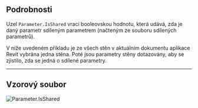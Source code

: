 ## Podrobnosti
Uzel `Parameter.IsShared` vrací booleovskou hodnotu, která udává, zda je daný parametr sdíleným parametrem (načteným ze souboru sdílených parametrů).

V níže uvedeném příkladu je ze všech stěn v aktuálním dokumentu aplikace Revit vybrána jedna stěna. Poté jsou parametry stěny dotazovány, aby se zjistilo, zda se jedná o sdílené parametry.
___
## Vzorový soubor

![Parameter.IsShared](./Revit.Elements.Parameter.IsShared_img.jpg)

